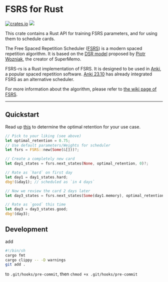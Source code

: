 # FSRS for Rust

[![crates.io](https://img.shields.io/crates/v/fsrs.svg)](https://crates.io/crates/fsrs) ![](https://github.com/open-spaced-repetition/fsrs-rs/actions/workflows/check.yml/badge.svg)

This crate contains a Rust API for training FSRS parameters, and for using them to schedule cards.

The Free Spaced Repetition Scheduler ([FSRS](https://github.com/open-spaced-repetition/fsrs4anki)) is a modern spaced repetition algorithm. It is based on the [DSR model](https://supermemo.guru/wiki/Three_component_model_of_memory) proposed by [Piotr Wozniak](https://supermemo.guru/wiki/Piotr_Wozniak), the creator of SuperMemo.

FSRS-rs is a Rust implementation of FSRS. It is designed to be used in [Anki](https://apps.ankiweb.net/), a popular spaced repetition software. [Anki 23.10](https://github.com/ankitects/anki/releases/tag/23.10) has already integrated FSRS as an alternative scheduler.

For more information about the algorithm, please refer to [the wiki page of FSRS](https://github.com/open-spaced-repetition/fsrs4anki/wiki/The-Algorithm).

---

## Quickstart

Read up [this](https://github.com/open-spaced-repetition/fsrs4anki/wiki/The-Optimal-Retention) to determine the optimal retention for your use case.

```rust
// Pick to your liking (see above)
let optimal_retention = 0.75;
// Use default parameters/Weights for scheduler
let fsrs = FSRS::new(Some(&[]))?;

// Create a completely new card
let day1_states = fsrs.next_states(None, optimal_retention, 0)?;

// Rate as `hard` on first day
let day1 = day1_states.hard;
dbg!(&day1); // scheduled as `in 4 days`

// Now we review the card 2 days later
let day3_states = fsrs.next_states(Some(day1.memory), optimal_retention, 2)?;

// Rate as `good` this time
let day3 = day3_states.good;
dbg!(day3);
```

## Development

add

```sh
#!/bin/sh
cargo fmt
cargo clippy -- -D warnings
git add .
```

to `.git/hooks/pre-commit`, then `chmod +x .git/hooks/pre-commit`
